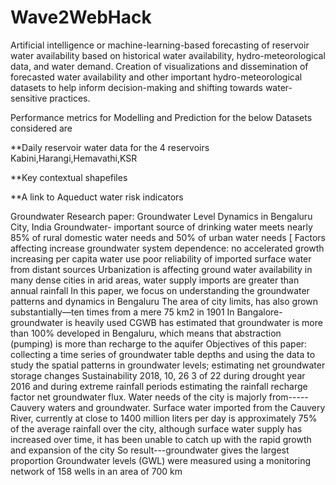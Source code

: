 # Wave2WebHack

Artificial intelligence or machine-learning-based forecasting of reservoir water availability based on historical water availability, hydro-meteorological data, and water demand. Creation of visualizations and dissemination of forecasted water availability and other important hydro-meteorological datasets to help inform decision-making and shifting towards water-sensitive practices.

Performance metrics for Modelling and Prediction  for the below Datasets considered are 



**Daily reservoir water data for the 4  reservoirs Kabini,Harangi,Hemavathi,KSR

**Key contextual shapefiles

**A link to Aqueduct water risk indicators



Groundwater Research paper:
Groundwater Level Dynamics in Bengaluru City, India
Groundwater- important source of drinking water
meets nearly 85% of rural domestic water needs and 50% of urban water needs [
Factors affecting increase groundwater system dependence:
no accelerated growth
increasing per capita water use
poor reliability of imported surface water from distant sources
Urbanization is affecting ground water availability
in many dense cities in arid areas, water supply imports are greater than annual rainfall
In this paper, we focus on understanding the groundwater patterns and dynamics in Bengaluru
 The area of city limits, has also grown substantially—ten times from a mere 75 km2 in 1901
In Bangalore-groundwater is heavily used
CGWB has estimated that groundwater is more than 100% developed in Bengaluru, which means that abstraction (pumping) is more than recharge to the aquifer
Objectives of this paper:
 collecting a time series of groundwater table depths and using the data to study the spatial patterns in groundwater levels;
 estimating net groundwater storage changes Sustainability 2018, 10, 26 3 of 22 during drought year 2016 and during extreme rainfall periods
estimating the rainfall recharge factor net groundwater flux. 
Water needs of the city is majorly from----- Cauvery waters and groundwater.
Surface water imported from the Cauvery River, currently at close to 1400 million liters per day is approximately 75% of the average rainfall over the city,
although surface water supply has increased over time, it has been unable to catch up with the rapid growth and expansion of the city
So result---groundwater gives the largest proportion
Groundwater levels (GWL) were measured using a monitoring network of 158 wells in an area of 700 km
